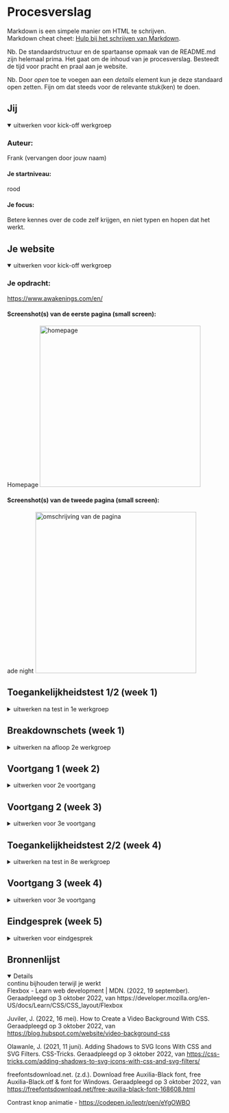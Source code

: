 # Procesverslag
Markdown is een simpele manier om HTML te schrijven.  
Markdown cheat cheet: [Hulp bij het schrijven van Markdown](https://github.com/adam-p/markdown-here/wiki/Markdown-Cheatsheet).

Nb. De standaardstructuur en de spartaanse opmaak van de README.md zijn helemaal prima. Het gaat om de inhoud van je procesverslag. Besteedt de tijd voor pracht en praal aan je website.

Nb. Door *open* toe te voegen aan een *details* element kun je deze standaard open zetten. Fijn om dat steeds voor de relevante stuk(ken) te doen.





## Jij

<details open>
  <summary>uitwerken voor kick-off werkgroep</summary>

  ### Auteur:
  Frank (vervangen door jouw naam)

  #### Je startniveau:
  rood

  #### Je focus:
  Betere kennes over de code zelf krijgen, en niet typen en hopen dat het werkt.
 
</details>





## Je website

<details open>
  <summary>uitwerken voor kick-off werkgroep</summary>

  ### Je opdracht:
  https://www.awakenings.com/en/

  #### Screenshot(s) van de eerste pagina (small screen): 
  Homepage 
  <img src="readme-images/sshomepage.png" width="375px" alt="homepage">

  #### Screenshot(s) van de tweede pagina (small screen):
  ade night 
  <img src="readme-images/screencapture-awakenings-en-events-2022-10-awakenings-opening-night-185750-2022-10-03-14_07_04.png" width="375px" alt="omschrijving van de pagina">
 
</details>



## Toegankelijkheidstest 1/2 (week 1)

<details>
  <summary>uitwerken na test in 1e werkgroep</summary>

  ### Bevindingen
  Lijst met je bevindingen die in de test naar voren kwamen:

  #### Screenreader
  De screenreeder gaat goede volgorde af. er word duidelijke opgenoemd wat wat is





  #### Muis en Toetsenbord 
  De website is met toetsenbord en muis goed afgaanbaar en ik ervaarde hierin geen problemen



  #### Motoriek (shocks, elastiekjes)
  Door de schokken kon je af en toe per ongeluk je muis inklikken en
  naar een pagina gaan wat niet de bedoeling was.
  
  afbeelding met wat er er precies klikbaar is:

  oplossing:
  Niet het hele plaatje klikbaar maken, maar alleen de titel.


  #### Visueel (brillen, contrast, kleurenblind, dark/light). 

  Het kleurenblind effect zorgt voor niet een verschil wat de website ongebruiker maakt voor de user. De site zit vol kleuren, met niet 1 "officiele" kleur. Ook zijn     de letters en afbeelding erg groot, dus zelfs met een blur of gedeeltelijk kleurverlies is het meeste van de sit nog steeds zichtbaar en goed te gebruiken.
  
</details>



## Breakdownschets (week 1)

<details>
  <summary>uitwerken na afloop 2e werkgroep</summary>

  ### de hele pagina: 
  <img src="readme-images/breakdown1.png" width="375px" alt="breakdown schets 1">
  <img src="readme-images/breakdown2.png" width="375px" alt="breakdown schets 2">
  

  ### dynamisch deel (bijv menu): 
  Onderdeel de eerste screenshot bovenaan. Een slide menu met een ul li en images. 
  


</details>





## Voortgang 1 (week 2)

<details>
  <summary>uitwerken voor 2e voortgang</summary>

  ### Stand van zaken
  hier dit ging goed & dit was lastig (neem ook screenshots op van delen van je website en code)

  Ik had de afbeeldig en video strak onder elkaar gekregen. Het zoomde in en veranderde van kleur net zoals bij de awakenings site. Ik heb de juiste font en text style overgenomen. Het is me nog niet gelukt om de awakenings logo, wat een vector is, voor de video te krijgen. Ook wilt de h2,3 en 4 niet dezelfde left waarde aannemen.


  ### Agenda voor meeting
  samen met je groepje opstellen

  | student 1                                               | student 2          | student 3    | student 4        |
  | bespreken wat ik moest doen omdat ik achterliep         | ---                | ---          | ---              |
  |                                                         | en dit             | en ik dit    | en dan ik dat    |
  |                                                         | dit als er tijd is | nog een punt | dit wil ik zeker |
  | ...                                                     | ...                | ...          | ...              |


  ### Verslag van meeting
  hier na afloop snel de uitkomsten van de meeting vastleggen

Punten

Ik had mijn website niet online gezet op github, dit moet ik nog doen. De readme was nog niet genoeg aangevuld.
Op bepaalde plekken had ik een <h4> gebruikt ipv een <a>. Ook had ik breaks toegevoegd, maar dit kon ik makkelijker oplossen doormiddel van een nieuw
h2 elementje. Om te voorkomen dat de browsers waarde meegaf heb ik een css reset toegevoegd. Ook inplaats van divjes :nth-of-type gebruiken.


</details>




## Voortgang 2 (week 3)

<details>
  <summary>uitwerken voor 3e voortgang</summary>

  ### Stand van zaken
  hier dit ging goed & dit was lastig (neem ook screenshots op van delen van je website en code)

  Ik heb een slider boven in het menu toegevoegd met een paar items die op de site stonden. Ik kreeg in eerste instantie de scrollbar niet weg, maar daar heeft Russel   mij mee geholpen met het volgende stukje code: 
  ::-webkit-scrollbar{
  width: 10px;
  }
  Dit zorgt ervoor dat die niet zichtbaar is.

  Bij de slider van de header heb ik de tekst een donkerdere kleur zwart gegeven, wat meer witruimte en een text-shadow (text-shadow: 1px 1px 0px black;) zodat het       beter leesbaar is.
  Awakenings versie:

 <img src="readme-images/awakeningsheadr.PNG" width="375px" alt="awakeningsheader">
 
  Mijn versie:

  <img src="readme-images/mijnheder.PNG" width="375px" alt="mijnheader">
 
   Wat ik heb toegevoegd deze week is een text-shadow aan de alle tekst op de plaatjes behalve de h3’s. Dit waren transparante letters met een stroke, als ik hierbij   een normale text-shadow toevoegde werd de binnenkant zwart. Dit heb ik anders gedaan, namelijk met een svg filter:
h2,h4,p, section {
    text-shadow: 1px 1px 0px black;
  }
  
  h3{
    filter: drop-shadow(1px 1px 0px rgb(0 0 0 / 0.4));
  }

Hierna heb ik de footer toegevoegd. Op de Awakenings website ziet de footer er als volgt uit:
  
   <img src="readme-images/awakeningsfooter.png" width="375px" alt="awakeningsfooter">

 
Ik heb ervoor gekozen om de footer wat groter te maken qua tekst, de afbeelding van de social media groter en meer verspreid, zodat ze makkelijker klik baar zijn. Dat ziet er als volgt uit:
  
   <img src="readme-images/mijnfooter.png" width="375px" alt="mijnfooter">


  ### Agenda voor meeting
  samen met je groepje opstellen

  | student 1                       | student 2          | student 3    | student 4        |
  | Mijn html tabbaar maken         | alles clickbaar maken, stijl van slider aanpassen, tekst blij klok              | ---          | ---              |
  | dit bespreken                   | en dit             | en ik dit    | en dan ik dat    |
  | en dat ook nog                  | dit als er tijd is | nog een punt | dit wil ik zeker |
  | ...                             | ...                | ...          | ...              |


  ### Verslag van meeting
  hier na afloop snel de uitkomsten van de meeting vastleggen

  - punt 1
  - punt 2
  - nog een punt
  - ...

</details>





## Toegankelijkheidstest 2/2 (week 4)

<details>
  <summary>uitwerken na test in 8e werkgroep</summary>

  ### Bevindingen
  Lijst met je bevindingen die in de test naar voren kwamen (geef ook aan wat er verbeterd is):

  #### Screenreader
  Hier korte omschrijving (met indien nodig afbeeldingen)


  de kopjes worden overgeslagen inclusief de footer.

  Oplossing:
  Ik had nog niet correct door hoe screenreader werkte. Na een klein onderzoekje bleek alles toch tabbaar.


  #### Muis en Toetsenbord 

  tab: Met de tab komt die alleen maar bij de a van de plaatjes van events.
  Blur: de kleine tekst en de transparante tekst word bij sommige delen onleesbaar.
  
  <img src="readme-images/afbeeldingblur.jpg">

  Hier een omschrijving van hoe het opgelost kan worden (met indien nodig afbeeldingen)
  contrast verhogen


  #### Motoriek (shocks, elastiekjes)
  Eerst op de site merkte ik dat ik overal op klikte omdat de hele afbeelding een knop was. wat ik aangepast dat ik 
  geen header gemaakt had van de onderste tekst, maar een atje die al enige een link heeft. waardoor je specifieker
  moet klikken

 


  #### Visueel (brillen, contrast, kleurenblind, dark/light). 

  geteste brillen: Half zicht, tunnelvisie, low contrast.
  De brillen heinfield loss, central field loss, combined field loss & peripheral field loss hebben geen effect op de site, het is nog steeds goed zichtbaar.
  lowcontrast, color#0779p en blur  zorgen ervoor dat de site slecht leesbaar is.

  Hier een omschrijving van hoe het opgelost kan worden (met indien nodig afbeeldingen)
  Een hogere contrast zou dit verhelpen

</details>





## Voortgang 3 (week 4)

<details>
  <summary>uitwerken voor 3e voortgang</summary>
  
  De site de vormgeving komt bijna helemaal overheen op een paar dingetjes na. De button laten verdwijnen doormiddel van te scrollen is me nog niet gelukt.
  

  ### Stand van zaken
  hier dit ging goed & dit was lastig (neem ook screenshots op van delen van je website en code)




  ### Agenda voor meeting
  samen met je groepje opstellen

  | student 1                       | student 2          | student 3    | student 4        |
  | padding wegkrijgen              | alles clickbaar maken, stijl van slider aanpassen, tekst blij klok              | ---          | ---              |
  | time element?                   | en dit             | en ik dit    | en dan ik dat    |
  | hoe krijg ik een button weg-    | dit als er tijd is | nog een punt | dit wil ik zeker |
  | door te scrollen                | ...                | ...          | ...              |


  ### Verslag van meeting
  hier na afloop snel de uitkomsten van de meeting vastleggen

  - table element gebruiken
  - evenetueel Intersection_Observer_API gebruiken om te scrollen
 
</details>





## Eindgesprek (week 5)

<details>
  <summary>uitwerken voor eindgesprek</summary>

  ### Je uitkomst - karakteristiek screenshots:
  <img src="readme-images/eindresultaat" width="375px" alt="uitomst opdracht 1">
  <img src="readme-images/eindresultaat1" width="375px" alt="uitomst opdracht 1">
  <img src="readme-images/eindresultaatcontrast" width="375px" alt="uitomst opdracht 1">


  ### Dit ging goed/Heb ik geleerd: 
  Korte omschrijving met plaatjes

  Ik had de vormgeving van de website zelf sneller na kunnen maken dan gedacht. Ik heb geleerd op welke websites in ik nou nuttige informatie kan vinden, 
  en welke niet. Ik heb een beter begrip gekregen van de code en wat het nou daadwerkelijk allemaal inhoud, wat ook een van mijn punten was waar ik mezelf
  aan wou verbeteren! 

   <img src="readme-images/microinteractie.png" width="375px" alt="microinteractie">

  Het namaken met een grayfilter van de afbeelding ging me goed af

  <img src="readme-images/grayscale.ong" width="375px" alt="gryscale">





  ### Dit was lastig/Is niet gelukt:
  Korte omschrijving met plaatjes
  
  Het is me niet gelukt om de knop de laten verdwijnen tijdens het scrollen. Door ziekte was ik af en toe niet in de les en dan merk je snel
  dat je een achterstand opbouwt wat geen fijn begin was. In plaats van dat het verdwijnt wanneer je scrollt, heb ik hem onder de timetable gezet. Wat ik ook 
  lastig vond was de microinteractie. Dit duurde erg lang voordat me dit gelukt was en ik de code die er stond begreep.

In eerste instantie lukte het me niet om de footer achtergrond transparant te hebben met de video erbij op de achtergrond. dit heb ik als volgt opgelost:

<img src="readme-images/footer.png" width="375px" alt="footer code">
<img src="readme-images/video.png" width="375px" alt="video code">






</details>





## Bronnenlijst

<details open>
  <summary>continu bijhouden terwijl je werkt</summary>
Flexbox - Learn web development | MDN. (2022, 19 september). Geraadpleegd op 3 oktober 2022, van https://developer.mozilla.org/en-US/docs/Learn/CSS/CSS_layout/Flexbox 

Juviler, J. (2022, 16 mei). How to Create a Video Background With CSS. Geraadpleegd op 3 oktober 2022, van https://blog.hubspot.com/website/video-background-css 

Olawanle, J. (2021, 11 juni). Adding Shadows to SVG Icons With CSS and SVG Filters. CSS-Tricks. Geraadpleegd op 3 oktober 2022, van https://css-tricks.com/adding-shadows-to-svg-icons-with-css-and-svg-filters/

freefontsdownload.net. (z.d.). Download free Auxilia-Black font, free Auxilia-Black.otf &  font for Windows. Geraadpleegd op 3 oktober 2022, van https://freefontsdownload.net/free-auxilia-black-font-168608.html

Contrast knop animatie - https://codepen.io/leptr/pen/eYgOWBO


</details>
